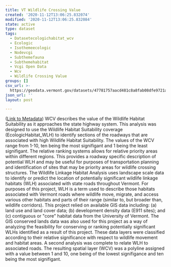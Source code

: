 ```yaml
---
title: VT Wildlife Crossing Value
created: '2020-11-12T13:06:25.832074'
modified: '2020-11-12T13:06:25.832084'
state: active
type: dataset
tags:
  - Datasetecologichabitat_wcv
  - Ecologic
  - Isothemeecologic
  - Nodevcgi
  - Subthemefauna
  - Subthemehabitat
  - Vcgi Open Data
  - Wcv
  - Wildlife Crossing Value
groups: []
csv_url: >-
  https://geodata.vermont.gov/datasets/47781757aacd481c8a8fab08dfe9721a_8.csv?outSR=%7B%22latestWkid%22%3A32145%2C%22wkid%22%3A32145%7D
json_url: ''
layout: post

---
```

(<a href='http://maps.vcgi.vermont.gov/gisdata/metadata/EcologicHabitat_WCV.htm' target='_blank'>Link to Metadata</a>) WCV describes the value of the Wildlife Habitat Suitability as it approaches the state highway system. This analysis was designed to use the Wildlife Habitat Suitability coverage (EcologicHabitat_WLH) to identify sections of the roadways that are associated with high Wildlife Habitat Suitability. The values of the WCV range from 1-10, ten being the most signifigant and 1 being the least signifigant. The relative ranking systems allows for relative priority areas within different regions. This provides a roadway specific description of potential WLH and may be useful for purposes of transportation planning and identification of sites that may be priority areas for wildlife crossing structures. The Wildlife Linkage Habitat Analysis uses landscape scale data to identify or predict the location of potentially significant wildlife linkage habitats (WLH) associated with state roads throughout Vermont. For purposes of this project, WLH is a term used to describe those habitats associated with Vermont roads where wildlife move, migrate, and access various other habitats and parts of their range (similar to, but broader than, wildlife corridors). This project relied on available GIS data including: (a) land use and land cover data; (b) development density data (E911 sites); and (c) contiguous or "core" habitat data from the University of Vermont. The GIS conserved lands data was also used for this project as a way of analyzing the feasibility for conserving or ranking potentially significant WLHs identified as a result of this project. These data layers were classified according to their relative significance with respect to wildlife movement and habitat areas. A second analysis was complete to relate WLH to associated roads. The resulting spatial layer (WCV) was a polyline assigned with a value between 1 and 10, one being of the lowest signifigance and ten being the most signifigant.
